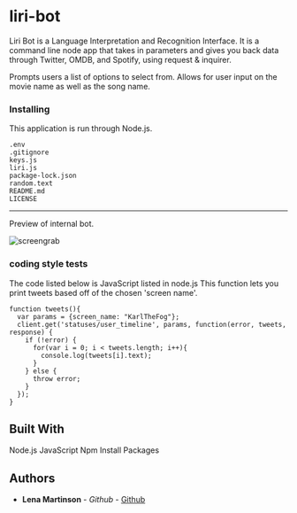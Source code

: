 # liri-bot

Liri Bot is a Language Interpretation and Recognition Interface.
It is a command line node app that takes in parameters and gives you back data through
Twitter, OMDB, and Spotify, using request & inquirer.

Prompts users a list of options to select from.
Allows for user input on the movie name as well as the song name.


### Installing

This application is run through Node.js.

```
.env
.gitignore
keys.js
liri.js
package-lock.json
random.text
README.md
LICENSE

```

***

Preview of internal bot.

<img src="SRC HERE" alt="screengrab">


### coding style tests
The code listed below is JavaScript listed in node.js
This function lets you print tweets based off of the chosen 'screen name'.

```
function tweets(){
  var params = {screen_name: "KarlTheFog"};
  client.get('statuses/user_timeline', params, function(error, tweets, response) {
    if (!error) {
      for(var i = 0; i < tweets.length; i++){
        console.log(tweets[i].text);
      }
    } else {
      throw error;
    }
  });
}

```


## Built With
Node.js
JavaScript
Npm Install Packages

## Authors
* **Lena Martinson** - *Github* - [Github](https://github.com/Blonded)
